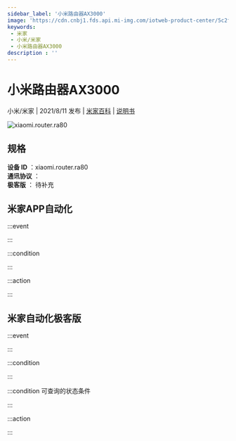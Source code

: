```yaml
---
sidebar_label: '小米路由器AX3000'
image: 'https://cdn.cnbj1.fds.api.mi-img.com/iotweb-product-center/5c2f48ddb464fe87747eeab0f00eb867_1622534880842.png?GalaxyAccessKeyId=AKVGLQWBOVIRQ3XLEW&Expires=9223372036854775807&Signature=0vQVUERCtDl//HmUv4Sinjj/1gg='
keywords: 
 - 米家
 - 小米/米家
 - 小米路由器AX3000
description : ''
---
```

# 小米路由器AX3000

小米/米家 | 2021/8/11 发布 | [米家百科](https://home.mi.com/webapp/content/baike/product/index.html?model=xiaomi.router.ra80) | [说明书](https://home.mi.com/views/introduction.html?model=xiaomi.router.ra80&region=cn)

![xiaomi.router.ra80](https://cdn.cnbj1.fds.api.mi-img.com/iotweb-product-center/5c2f48ddb464fe87747eeab0f00eb867_1622534880842.png?GalaxyAccessKeyId=AKVGLQWBOVIRQ3XLEW&Expires=9223372036854775807&Signature=0vQVUERCtDl//HmUv4Sinjj/1gg=)

## 规格  
> 
**设备 ID** ：xiaomi.router.ra80  
**通讯协议** ：  
**极客版**  ： 待补充 


## 米家APP自动化  

:::event  

:::

:::condition  

:::

:::action   

:::

## 米家自动化极客版  

:::event  

:::

:::condition  

:::

:::condition 可查询的状态条件  

:::

:::action  

:::

        
